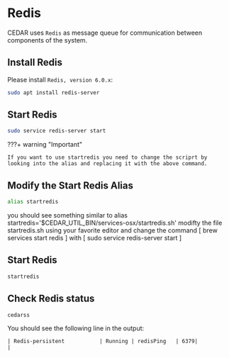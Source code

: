 # Redis
CEDAR uses `Redis` as message queue for communication between components of the system.

## Install Redis

Please install `Redis, version 6.0.x`:

```sh
sudo apt install redis-server
```

## Start Redis
```sh
sudo service redis-server start
```
???+ warning "Important"

    If you want to use startredis you need to change the scriprt by looking into the alias and replacing it with the above command.

## Modify the Start Redis Alias 

```sh
alias startredis
```
you should see something similar to 
alias startredis='$CEDAR_UTIL_BIN/services-osx/startredis.sh'
modifty the file startredis.sh using your favorite editor and change the command [ brew services start redis ] with [ sudo service redis-server start ]

## Start Redis
```sh
startredis
```

## Check Redis status
```sh
cedarss
```

You should see the following line in the output:
```
| Redis-persistent           | Running | redisPing   | 6379|                   |
```
